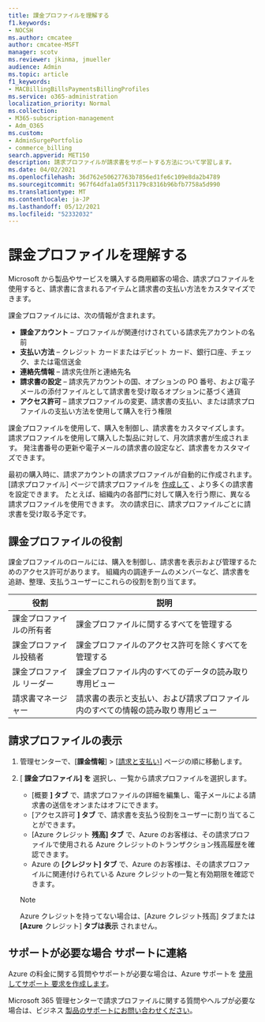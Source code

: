 ```yaml
---
title: 課金プロファイルを理解する
f1.keywords:
- NOCSH
ms.author: cmcatee
author: cmcatee-MSFT
manager: scotv
ms.reviewer: jkinma, jmueller
audience: Admin
ms.topic: article
f1_keywords:
- MACBillingBillsPaymentsBillingProfiles
ms.service: o365-administration
localization_priority: Normal
ms.collection:
- M365-subscription-management
- Adm_O365
ms.custom:
- AdminSurgePortfolio
- commerce_billing
search.appverid: MET150
description: 請求プロファイルが請求書をサポートする方法について学習します。
ms.date: 04/02/2021
ms.openlocfilehash: 36d762e50627763b7856ed1fe6c109e8da2b4789
ms.sourcegitcommit: 967f64dfa1a05f31179c8316b96bfb7758a5d990
ms.translationtype: MT
ms.contentlocale: ja-JP
ms.lasthandoff: 05/12/2021
ms.locfileid: "52332032"
---
```

# <a name="understand-billing-profiles"></a>課金プロファイルを理解する

Microsoft から製品やサービスを購入する商用顧客の場合、請求プロファイルを使用すると、請求書に含まれるアイテムと請求書の支払い方法をカスタマイズできます。

課金プロファイルには、次の情報が含まれます。

- **課金アカウント** &ndash; プロファイルが関連付けされている請求先アカウントの名前
- **支払い方法** &ndash; クレジット カードまたはデビット カード、銀行口座、チェック、または電信送金
- **連絡先情報** &ndash; 請求先住所と連絡先名
- **請求書の設定** &ndash; 請求先アカウントの国、オプションの PO 番号、および電子メールの添付ファイルとして請求書を受け取るオプションに基づく通貨
- **アクセス許可** &ndash; 請求プロファイルの変更、請求書の支払い、または請求プロファイルの支払い方法を使用して購入を行う権限

課金プロファイルを使用して、購入を制御し、請求書をカスタマイズします。 請求プロファイルを使用して購入した製品に対して、月次請求書が生成されます。 発注書番号の更新や電子メールの請求書の設定など、請求書をカスタマイズできます。

最初の購入時に、請求アカウントの請求プロファイルが自動的に作成されます。 [請求プロファイル] ページで請求プロファイルを <a href="https://go.microsoft.com/fwlink/p/?linkid=2103629" target="_blank">作成して</a> 、より多くの請求書を設定できます。 たとえば、組織内の各部門に対して購入を行う際に、異なる請求プロファイルを使用できます。 次の請求日に、請求プロファイルごとに請求書を受け取る予定です。

## <a name="billing-profile-roles"></a>課金プロファイルの役割

課金プロファイルのロールには、購入を制御し、請求書を表示および管理するためのアクセス許可があります。 組織内の調達チームのメンバーなど、請求書を追跡、整理、支払うユーザーにこれらの役割を割り当てます。

| 役割                         | 説明                                                                      |
|----------------------------- |--------------------------------------------------------------------------------- |
| 課金プロファイルの所有者        | 課金プロファイルに関するすべてを管理する                                          |
| 課金プロファイル投稿者  | 課金プロファイルのアクセス許可を除くすべてを管理する                        |
| 課金プロファイル リーダー       | 課金プロファイル内のすべてのデータの読み取り専用ビュー                                |
| 請求書マネージャー              | 請求書の表示と支払い、および請求プロファイル内のすべての情報の読み取り専用ビュー  |

## <a name="view-billing-profiles"></a>請求プロファイルの表示

1. 管理センターで、[**課金情報**] \> [<a href="https://go.microsoft.com/fwlink/p/?linkid=2102895" target="_blank">請求と支払い</a>] ページの順に移動します。
2. [ **課金プロファイル] を** 選択し、一覧から請求プロファイルを選択します。

    - [概要 **] タブ** で、請求プロファイルの詳細を編集し、電子メールによる請求書の送信をオンまたはオフにできます。
    - [アクセス許可 **] タブ** で、請求書を支払う役割をユーザーに割り当てることができます。
    - [Azure クレジット **残高] タブ** で、Azure のお客様は、その請求プロファイルで使用される Azure クレジットのトランザクション残高履歴を確認できます。
    - Azure の **[クレジット] タブ** で、Azure のお客様は、その請求プロファイルに関連付けられている Azure クレジットの一覧と有効期限を確認できます。

    > [!NOTE]
    > Azure クレジットを持ってない場合は、[Azure クレジット残高] タブまたは **[Azure** クレジット] **タブは表示** されません。

## <a name="need-help-contact-support"></a>サポートが必要な場合 サポートに連絡

Azure の料金に関する質問やサポートが必要な場合は、Azure サポートを <a href="https://portal.azure.com/#blade/Microsoft_Azure_Support/HelpAndSupportBlade/newsupportrequest" target="_blank">使用してサポート 要求を作成します</a>。

Microsoft 365 管理センターで請求プロファイルに関する質問やヘルプが必要な場合は、ビジネス [製品のサポートにお問い合わせください](../../business-video/get-help-support.md)。
